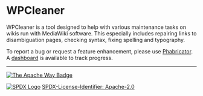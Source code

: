 
# WPCleaner
WPCleaner is a tool designed to help with various maintenance tasks on wikis run with MediaWiki software.
This especially includes repairing links to disambiguation pages, checking syntax, fixing spelling and typography.

To report a bug or request a feature enhancement, please use [Phabricator](https://phabricator.wikimedia.org/maniphest/task/edit/form/1/?projects=WPCleaner).
A [dashboard](https://phabricator.wikimedia.org/project/board/4842/) is available to track progress.

---

[![The Apache Way Badge](https://user-images.githubusercontent.com/15098724/67586042-964c7100-f705-11e9-87d2-c1959500b578.png)](http://www.apache.org/licenses/LICENSE-2.0)

[![SPDX Logo](https://user-images.githubusercontent.com/15098724/57586996-dc44ae00-74b2-11e9-92a4-8ad1b6d81d0a.png)](https://spdx.org/) [SPDX-License-Identifier: Apache-2.0](https://spdx.org/licenses/Apache-2.0.html)

